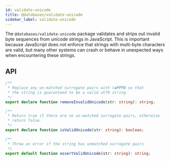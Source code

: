```yaml
---
id: validate-unicode
title: @databases/validate-unicode
sidebar_label: validate-unicode
---
```


The `@databases/validate-unicode` package validates and strips out invalid byte sequences from unicode strings in JavaScript. This is important because JavaScript does not enforce that strings with multi-byte characters are valid, but many other systems can crash or behave in unexpected ways when encountering these strings.

## API

```typescript
/**
 * Replace any un-matched surrogate pairs with \uFFFD so that
 * the string is guaranteed to be a valid utf8 string.
 */
export declare function removeInvalidUnicode(str: string): string;

/**
 * Return true if there are no un-matched surrogate pairs, otherwise
 * return false.
 */
export declare function isValidUnicode(str: string): boolean;

/**
 * Throw an error if the string has unmatched surrogate pairs
 */
export default function assertValidUnicode(str: string): string;
```
